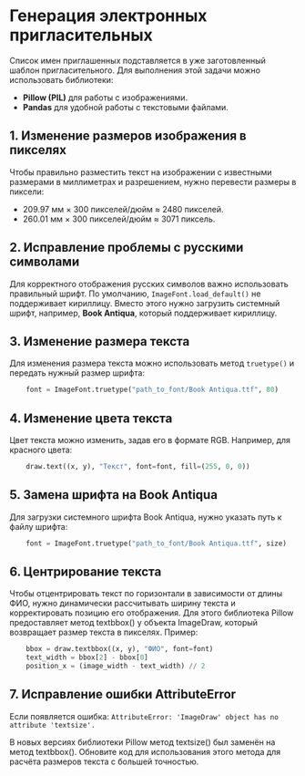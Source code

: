 # Генерация электронных пригласительных

Список имен приглашенных подставляется в уже заготовленный шаблон пригласительного. Для выполнения этой задачи можно использовать библиотеки:

- **Pillow (PIL)** для работы с изображениями.
- **Pandas** для удобной работы с текстовыми файлами.

## 1. Изменение размеров изображения в пикселях

Чтобы правильно разместить текст на изображении с известными размерами в миллиметрах и разрешением, нужно перевести размеры в пиксели:

- 209.97 мм × 300 пикселей/дюйм ≈ 2480 пикселей.
- 260.01 мм × 300 пикселей/дюйм ≈ 3071 пиксель.

## 2. Исправление проблемы с русскими символами

Для корректного отображения русских символов важно использовать правильный шрифт. По умолчанию, `ImageFont.load_default()` не поддерживает кириллицу. Вместо этого нужно загрузить системный шрифт, например, **Book Antiqua**, который поддерживает кириллицу.

## 3. Изменение размера текста

Для изменения размера текста можно использовать метод `truetype()` и передать нужный размер шрифта:

```python
    font = ImageFont.truetype("path_to_font/Book Antiqua.ttf", 80)
```

## 4. Изменение цвета текста

Цвет текста можно изменить, задав его в формате RGB. Например, для красного цвета:

```python
    draw.text((x, y), "Текст", font=font, fill=(255, 0, 0))
```

## 5. Замена шрифта на Book Antiqua

Для загрузки системного шрифта Book Antiqua, нужно указать путь к файлу шрифта:

```python
    font = ImageFont.truetype("path_to_font/Book Antiqua.ttf", size)
```

## 6. Центрирование текста

Чтобы отцентрировать текст по горизонтали в зависимости от длины ФИО, нужно динамически рассчитывать ширину текста и корректировать позицию его отображения. Для этого библиотека Pillow предоставляет метод textbbox() у объекта ImageDraw, который возвращает размер текста в пикселях. Пример:

```python
    bbox = draw.textbbox((x, y), "ФИО", font=font)
    text_width = bbox[2] - bbox[0]
    position_x = (image_width - text_width) // 2
```    

## 7. Исправление ошибки AttributeError

Если появляется ошибка:
`AttributeError: 'ImageDraw' object has no attribute 'textsize'.`

В новых версиях библиотеки Pillow метод textsize() был заменён на метод textbbox(). Обновите код для использования этого метода для расчёта размеров текста с большей точностью.
